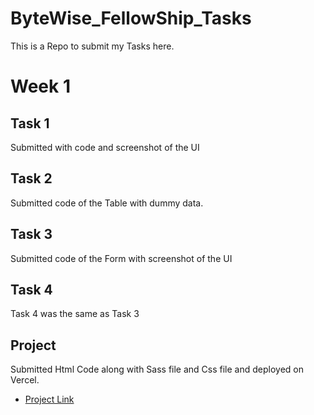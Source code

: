 # ByteWise_FellowShip_Tasks
This is a Repo to submit my Tasks here.

# Week 1
## Task 1
Submitted with code and screenshot of the UI

## Task 2
Submitted code of the Table with dummy data.

## Task 3 
Submitted code of the Form with screenshot of the UI

## Task 4
Task 4 was the same as Task 3

## Project 
Submitted Html Code along with Sass file and Css file and deployed on Vercel.
- [Project Link ](https://portfoliodesign1.vercel.app/)



